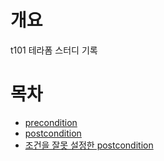 # 개요
t101 테라폼 스터디 기록

# 목차
* [precondition](./precondition/)
* [postcondition](./postcondition/)
* [조건을 잘못 설정한 postcondition](./wrong_postcondition/)